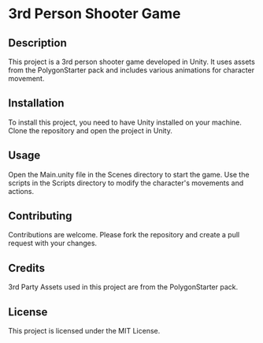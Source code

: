 # 3rd Person Shooter Game

## Description
This project is a 3rd person shooter game developed in Unity. It uses assets from the PolygonStarter pack and includes various animations for character movement.

## Installation
To install this project, you need to have Unity installed on your machine. Clone the repository and open the project in Unity.

## Usage
Open the Main.unity file in the Scenes directory to start the game. Use the scripts in the Scripts directory to modify the character's movements and actions.

## Contributing
Contributions are welcome. Please fork the repository and create a pull request with your changes.

## Credits
3rd Party Assets used in this project are from the PolygonStarter pack.

## License
This project is licensed under the MIT License.

